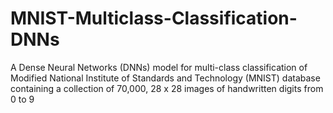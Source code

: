 # MNIST-Multiclass-Classification-DNNs
A Dense Neural Networks (DNNs) model for multi-class classification of Modified National Institute of Standards and Technology (MNIST) database containing a collection of 70,000, 28 x 28 images of handwritten digits from 0 to 9
